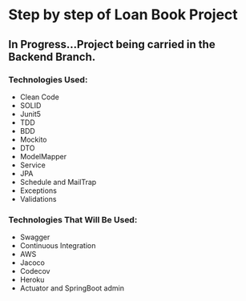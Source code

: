 <h1>Step by step of Loan Book Project</h2>
<h2>In Progress...Project being carried in the Backend Branch.</h2>
<h3>Technologies Used: </h3>
<ul>
<li>Clean Code</li>
<li>SOLID</li>
<li>Junit5</li>
<li>TDD</li>
<li>BDD</li>
<li>Mockito</li>
<li>DTO</li>
<li>ModelMapper</li>
<li>Service</li>
<li>JPA</li>
<li>Schedule and MailTrap </li>
<li>Exceptions</li>
<li>Validations</li>
</ul>
<h3>Technologies That Will Be Used: </h3>
<ul>
<li>Swagger</li>
<li>Continuous Integration</li>
<li>AWS</li>
<li>Jacoco</li>
<li>Codecov</li>
<li>Heroku</li>
<li>Actuator and SpringBoot admin</li>
</ul>

